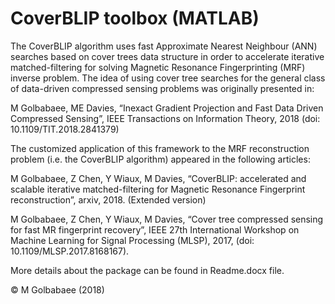 # CoverBLIP toolbox (MATLAB)
The CoverBLIP algorithm uses fast Approximate Nearest Neighbour (ANN) searches based on cover trees data structure in order to accelerate iterative matched-filtering for solving Magnetic Resonance Fingerprinting (MRF) inverse problem. The idea of using cover tree searches for the general class of data-driven compressed sensing problems was originally presented in:

M Golbabaee, ME Davies, “Inexact Gradient Projection and Fast Data Driven Compressed Sensing”, IEEE Transactions on Information Theory, 2018 (doi: 10.1109/TIT.2018.2841379)

The customized application of this framework to the MRF reconstruction problem (i.e. the CoverBLIP algorithm) appeared in the following articles:

M Golbabaee, Z Chen, Y Wiaux, M Davies, “CoverBLIP: accelerated and scalable iterative matched-filtering for Magnetic Resonance Fingerprint reconstruction”, arxiv, 2018. (Extended version)

M Golbabaee, Z Chen, Y Wiaux, M Davies, “Cover tree compressed sensing for fast MR fingerprint recovery”, IEEE 27th International Workshop on Machine Learning for Signal Processing (MLSP), 2017, (doi: 10.1109/MLSP.2017.8168167).

More details about the package can be found in Readme.docx file. 

© M Golbabaee (2018)
